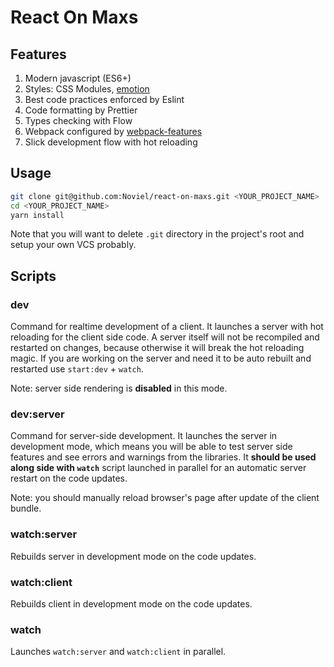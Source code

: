 # React On Maxs

## Features

1. Modern javascript (ES6+)
1. Styles: CSS Modules, [emotion](https://github.com/emotion-js/emotion)
1. Best code practices enforced by Eslint
1. Code formatting by Prettier
1. Types checking with Flow
1. Webpack configured by [webpack-features](https://github.com/Noviel/webpack-features)
1. Slick development flow with hot reloading

## Usage

```sh
git clone git@github.com:Noviel/react-on-maxs.git <YOUR_PROJECT_NAME>
cd <YOUR_PROJECT_NAME>
yarn install
```

Note that you will want to delete `.git` directory in the project's root and setup your own VCS probably.

## Scripts

### dev

Command for realtime development of a client. It launches a server with hot reloading for the client side code. A server itself will not be recompiled and restarted on changes, because otherwise it will break the hot reloading magic. If you are working on the server and need it to be auto rebuilt and restarted use `start:dev` + `watch`.

Note: server side rendering is **disabled** in this mode.

### dev:server

Command for server-side development. It launches the server in development mode, which means you will be able to test server side features and see errors and warnings from the libraries. It **should be used along side with `watch`** script launched in parallel for an automatic server restart on the code updates.

Note: you should manually reload browser's page after update of the client bundle.

### watch:server

Rebuilds server in development mode on the code updates.

### watch:client

Rebuilds client in development mode on the code updates.

### watch

Launches `watch:server` and `watch:client` in parallel.
